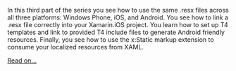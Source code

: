 In this third part of the series you see how to use the same .resx files across all three platforms: Windows Phone, iOS, and Android. You see how to link a .resx file correctly into your Xamarin.iOS project. You learn how to set up T4 templates and link to provided T4 include files to generate Android friendly resources. Finally, you see how to use the x:Static markup extension to consume your localized resources from XAML.

[Read on...](http://www.codeproject.com/Articles/818535/Building-Localizable-Cross-Platform-Apps-with-Xama)